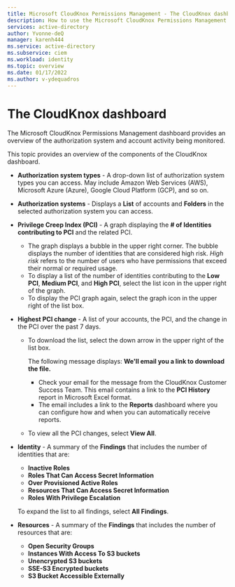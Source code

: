 ```yaml
---
title: Microsoft CloudKnox Permissions Management - The CloudKnox dashboard
description: How to use the Microsoft CloudKnox Permissions Management dashboard.
services: active-directory
author: Yvonne-deQ
manager: karenh444
ms.service: active-directory
ms.subservice: ciem
ms.workload: identity
ms.topic: overview
ms.date: 01/17/2022
ms.author: v-ydequadros
---
```


# The CloudKnox dashboard

The Microsoft CloudKnox Permissions Management dashboard provides an overview of the authorization system and account activity being monitored. 

This topic provides an overview of the components of the CloudKnox dashboard.

- **Authorization system types** - A drop-down list of authorization system types you can access. May include Amazon Web Services (AWS), Microsoft Azure (Azure), Google Cloud Platform (GCP), and so on.
 
- **Authorization systems** - Displays a **List** of accounts and **Folders** in the selected authorization system you can access.

- **Privilege Creep Index (PCI)** - A graph displaying the **# of Identities contributing to PCI** and the related PCI.
    - The graph displays a bubble in the upper right corner. The bubble displays the number of identities that are considered high risk. *High risk* refers to the number of users who have permissions that exceed their normal or required usage.
    - To display a list of the number of identities contributing to the **Low PCI**, **Medium PCI**, and **High PCI**, select the list icon in the upper right of the graph.
    - To display the PCI graph again, select the graph icon in the upper right of the list box. 

- **Highest PCI change** - A list of your accounts, the PCI, and the change in the PCI over the past 7 days.
    - To download the list, select the down arrow in the upper right of the list box.

        The following message displays: **We'll email you a link to download the file.** 
        - Check your email for the message from the CloudKnox Customer Success Team. This email contains a link to the **PCI History** report in Microsoft Excel format.
        <!---Ad Link reports@cloudknox.io---> 
        - The email includes a link to the **Reports** dashboard where you can configure how and when you can automatically receive reports.
    - To view all the PCI changes, select **View All**.

- **Identity** - A summary of the **Findings** that includes the number of identities that are:
    - **Inactive Roles**
    - **Roles That Can Access Secret Information**
    - **Over Provisioned Active Roles**
    - **Resources That Can Access Secret Information**
    - **Roles With Privilege Escalation** 

    To expand the list to all findings, select **All Findings**.

- **Resources** - A summary of the **Findings** that includes the number of resources that are:
    - **Open Security Groups**
    - **Instances With Access To S3 buckets**
    - **Unencrypted S3 buckets**
    - **SSE-S3 Encrypted buckets**
    - **S3 Bucket Accessible Externally** 



<!---## Next steps--->
